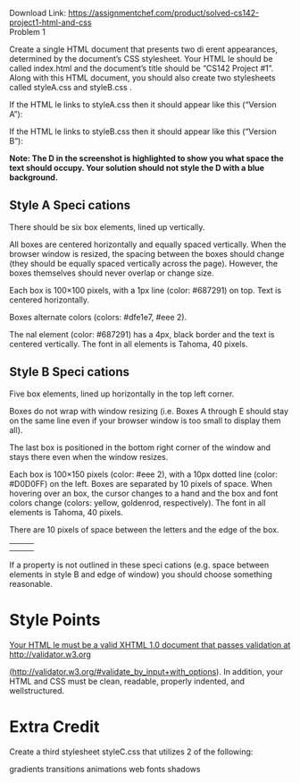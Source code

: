 Download Link: https://assignmentchef.com/product/solved-cs142-project1-html-and-css
<br>
Problem 1

Create a single HTML document that presents two di erent appearances, determined by the document’s CSS stylesheet. Your HTML le should be called index.html and the document’s title should be “CS142 Project #1”. Along with this HTML document, you should also create two stylesheets called styleA.css and styleB.css .

If the HTML le links to styleA.css then it should appear like this (“Version A”):

If the HTML le links to styleB.css then it should appear like this (“Version B”):

<strong>Note: The D in the screenshot is highlighted to show you what space the text should occupy. Your solution should not style the D with a blue background.</strong>

<h2>Style A Speci cations</h2>

There should be six box elements, lined up vertically.

All boxes are centered horizontally and equally spaced vertically. When the browser window is resized, the spacing between the boxes should change (they should be equally spaced vertically across the page). However, the boxes themselves should never overlap or change size.

Each box is 100×100 pixels, with a 1px line (color: #687291) on top. Text is centered horizontally.

Boxes alternate colors (colors: #dfe1e7, #eee 2).

The nal element (color: #687291) has a 4px, black border and the text is centered vertically. The font in all elements is Tahoma, 40 pixels.

<h2>Style B Speci cations</h2>

Five box elements, lined up horizontally in the top left corner.

Boxes do not wrap with window resizing (i.e. Boxes A through E should stay on the same line even if your browser window is too small to display them all).

The last box is positioned in the bottom right corner of the window and stays there even when the window resizes.

Each box is 100×150 pixels (color: #eee 2), with a 10px dotted line (color: #D0D0FF) on the left. Boxes are separated by 10 pixels of space. When hovering over an box, the cursor changes to a hand and the box and font colors change (colors: yellow, goldenrod, respectively). The font in all elements is Tahoma, 40 pixels.

There are 10 pixels of space between the letters and the edge of the box.

<table>

 <tbody>

  <tr>

   <td width="12"></td>

  </tr>

  <tr>

   <td></td>

   <td></td>

  </tr>

 </tbody>

</table>

If a property is not outlined in these speci cations (e.g. space between elements in style B and edge of window) you should choose something reasonable.

<h1> Style Points</h1>

<a href="https://validator.w3.org/#validate_by_input+with_options">Your HTML le must be a valid XHTML 1.0 document that passes validation at http://validator.w3.org</a>

<a href="https://validator.w3.org/#validate_by_input+with_options">(http://validator.w3.org/#validate_by_input+with_options). In addition, your HTML and CSS must be c</a>lean, readable, properly indented, and wellstructured.

<h1> Extra Credit</h1>

Create a third stylesheet styleC.css that utilizes 2 of the following:

gradients transitions animations web fonts shadows


